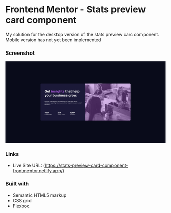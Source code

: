 # Frontend Mentor - Stats preview card component

My solution for the desktop version of the stats preview carc component.
Mobile version has not yet been implemented

### Screenshot

![](./screenshot.jpg)

### Links

- Live Site URL: (https://stats-preview-card-component-frontmentor.netlify.app/)

### Built with

- Semantic HTML5 markup
- CSS grid
- Flexbox